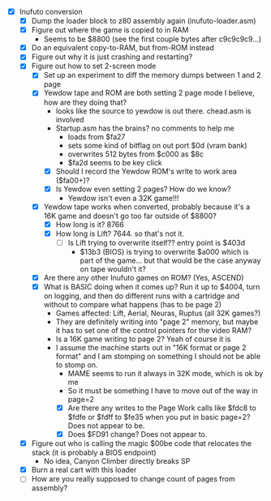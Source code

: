 - [x] Inufuto conversion
    - [x] Dump the loader block to z80 assembly again (inufuto-loader.asm)
    - [x] Figure out where the game is copied to in RAM
        - Seems to be $8800 (see the first couple bytes after c9c9c9c9...)
    - [x] Do an equivalent copy-to-RAM, but from-ROM instead
    - [x] Figure out why it is just crashing and restarting?
    - [x] Figure out how to set 2-screen mode
        - [x] Set up an experiment to diff the memory dumps between 1 and 2 page
        - [x] Yewdow tape and ROM are both setting 2 page mode I believe, how are they doing that?
            - looks like the source to yewdow is out there. chead.asm is involved
            - Startup.asm has the brains? no comments to help me
                - loads from $fa27
                - sets some kind of bitflag on out port $0d (vram bank)
                - overwrites 512 bytes from $c000 as $8c
                - $fa2d seems to be key click
            - [x] Should I record the Yewdow ROM's write to work area ($fa00+)?
            - [x] Is Yewdow even setting 2 pages? How do we know?
                - Yewdow isn't even a 32K game!!!
        - [x] Yewdow tape works when converted, probably because it's a 16K game and doesn't go too far outside of $8800?
            - [x] How long is it? 8766
            - [x] How long is Lift? 7644. so that's not it.
                - [ ] Is Lift trying to overwrite itself?? entry point is $403d
                    - $13b3 (BIOS) is trying to overwrite $a000 which is part of the game... but that would be the case anyway on tape wouldn't it?
        - [x] Are there any other Inufuto games on ROM? (Yes, ASCEND)
        - [x] What is BASIC doing when it comes up? Run it up to $4004, turn on logging, and then do different runs with a cartridge and without to compare what happens (has to be page 2)
            - Games affected: Lift, Aerial, Neuras, Ruptus (all 32K games?)
            - They are definitely writing into "page 2" memory, but maybe it has to set one of the control pointers for the video RAM?
            - Is a 16K game writing to page 2? Yeah of course it is
            - I assume the machine starts out in "16K format or page 2 format" and I am stomping on something I should not be able to stomp on.
                - MAME seems to run it always in 32K mode, which is ok by me
                - So it must be something I have to move out of the way in page=2
                - [x] Are there any writes to the Page Work calls like $fdc8 to $fdfe or $fdff to $fe35 when you put in basic page=2? Does not appear to be.
                - [x] Does $FD91 change? Does not appear to.
    - [x] Figure out who is calling the magic $00be code that relocates the stack (it is probably a BIOS endpoint)
        - No idea, Canyon Climber directly breaks SP
    - [x] Burn a real cart with this loader
    - [ ] How are you really supposed to change count of pages from assembly?
